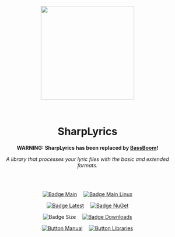 
<div align = center>

<br>
<br>
    
<img
  src = 'https://cdn.jsdelivr.net/gh/Aptivi/SharpLyrics@main/SharpLyrics/OfficialAppIcon-SharpLyrics-512.png'
  width = 256
  align = center
/>

<br>

# SharpLyrics

**WARNING: SharpLyrics has been replaced by [BassBoom](https://github.com/Aptivi/BassBoom)!**
    
*A library that processes your lyric files with the basic and extended formats.*

<br>
<br>

[![Badge Main]][Main]   
[![Badge Main Linux]][Main Linux]

[![Badge Latest]][Latest]   
[![Badge NuGet]][NuGet]

![Badge Size]   
[![Badge Downloads]][Releases]

[![Button Manual]][Manual]   
[![Button Libraries]][Libraries]

</div>
    
<br>

</div>


<!----------------------------------------------------------------------------->

[Releases]: https://github.com/Aptivi/SharpLyrics/releases
[Latest]: https://github.com/Aptivi/SharpLyrics/releases/latest
[NuGet]: https://www.nuget.org/packages/SharpLyrics/

[Main]: https://github.com/Aptivi/SharpLyrics/actions/workflows/build-win.yml
[Main Linux]: https://github.com/Aptivi/SharpLyrics/actions/workflows/build-linux.yml

[Libraries]: https://aptivi.gitbook.io/sharplyrics-manual/project-dependencies
[Manual]: https://aptivi.gitbook.io/sharplyrics-manual/

<!----------------------------------[ Badges ]--------------------------------->

[Badge Downloads]: https://img.shields.io/github/downloads/Aptivi/SharpLyrics/total?color=217346&label=Downloads&style=for-the-badge&logoColor=white&logo=DocuSign&labelColor=2d9d5f
[Badge Latest]: https://img.shields.io/github/v/release/Aptivi/SharpLyrics?color=212121&include_prereleases&label=github&style=for-the-badge&logoColor=white&logo=AzureArtifacts&labelColor=303030
[Badge NuGet]: https://img.shields.io/nuget/vpre/SharpLyrics?color=012f52&style=for-the-badge&logoColor=white&logo=NuGet&labelColor=004880
[Badge Size]: https://img.shields.io/github/repo-size/Aptivi/SharpLyrics?color=bb4a28&label=size&logoColor=white&style=for-the-badge&logo=GoogleAnalytics&labelColor=E85C33

[Badge Main]: https://github.com/Aptivi/SharpLyrics/actions/workflows/build-win.yml/badge.svg
[Badge Main Linux]: https://github.com/Aptivi/SharpLyrics/actions/workflows/build-linux.yml/badge.svg


<!---------------------------------[ Buttons ]--------------------------------->

[Button Libraries]: https://img.shields.io/badge/Libraries-EA8220?style=for-the-badge&logoColor=white&logo=AzureArtifacts
[Button Manual]: https://img.shields.io/badge/Docs-blueviolet?style=for-the-badge&logoColor=white&logo=GitBook
